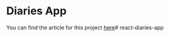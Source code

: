 # Diaries App

You can find the article for this project [here](https://www.smashingmagazine.com/2020/08/redux-real-world-application/)# react-diaries-app

